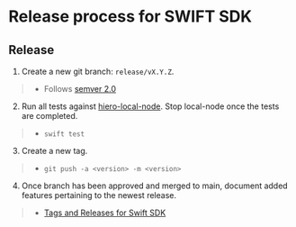 # Release process for SWIFT SDK

## Release
1. Create a new git branch: `release/vX.Y.Z`.
>- Follows [semver 2.0](https://semver.org/spec/v2.0.0.html)
2. Run all tests against [hiero-local-node](https://github.com/hiero-ledger/hiero-local-node). Stop local-node once the tests are completed.
>- `swift test`
3. Create a new tag.
>- `git push -a <version> -m <version>`
4. Once branch has been approved and merged to main, document added features pertaining to the newest release.
>- [Tags and Releases for Swift SDK](https://github.com/hiero-ledger/hiero-sdk-swift/releases)